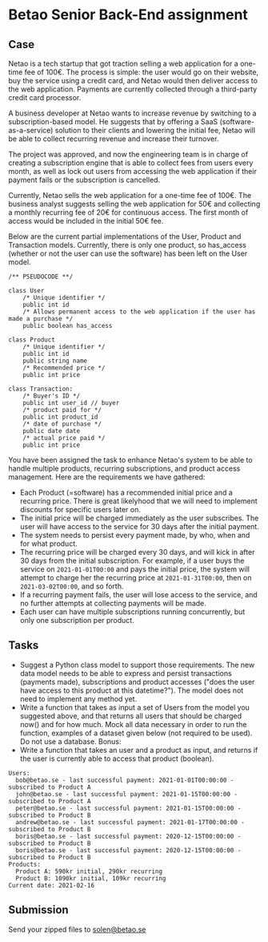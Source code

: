 # Betao Senior Back-End assignment

## Case

Netao is a tech startup that got traction selling a web application for a one-time fee of 100€. The process is simple: the user would go on their website, buy the service using a credit card, and Netao would then deliver access to the web application. Payments are currently collected through a third-party credit card processor. 

A business developer at Netao wants to increase revenue by switching to a subscription-based model. He suggests that by offering a SaaS (software-as-a-service) solution to their clients and lowering the initial fee, Netao will be able to collect recurring revenue and increase their turnover.

The project was approved, and now the engineering team is in charge of creating a subscription engine that is able to collect fees from users every month, as well as lock out users from accessing the web application if their payment fails or the subscription is cancelled.

Currently, Netao sells the web application for a one-time fee of 100€. The business analyst suggests selling the web application for 50€ and collecting a monthly recurring fee of 20€ for continuous access. The first month of access would be included in the initial 50€ fee.


Below are the current partial implementations of the User, Product and Transaction models. Currently, there is only one product, so has_access (whether or not the user can use the software) has been left on the User model.

```
/** PSEUDOCODE **/

class User
    /* Unique identifier */
    public int id
    /* Allows permanent access to the web application if the user has made a purchase */
    public boolean has_access

class Product
    /* Unique identifier */
    public int id
    public string name
    /* Recommended price */ 
    public int price

class Transaction:
    /* Buyer's ID */
    public int user_id // buyer
    /* product paid for */
    public int product_id
    /* date of purchase */
    public date date
    /* actual price paid */
    public int price
``` 

You have been assigned the task to enhance Netao's system to be able to handle multiple products, recurring subscriptions, and product access management. Here are the requirements we have gathered:

- Each Product (=software) has a recommended initial price and a recurring price. There is great likelyhood that we will need to implement discounts for specific users later on.
- The initial price will be charged immediately as the user subscribes. The user will have access to the service for 30 days after the initial payment.
- The system needs to persist every payment made, by who, when and for what product.
- The recurring price will be charged every 30 days, and will kick in after 30 days from the initial subscription. For example, if a user buys the service on `2021-01-01T00:00` and pays the initial price, the system will attempt to charge her the recurring price at `2021-01-31T00:00`, then on `2021-03-02T00:00`, and so forth.
- If a recurring payment fails, the user will lose access to the service, and no further attempts at collecting payments will be made.
- Each user can have multiple subscriptions running concurrently, but only one subscription per product.

## Tasks
- Suggest a Python class model to support those requirements. The new data model needs to be able to express and persist transactions (payments made), subscriptions and product accesses ("does the user have access to this product at this datetime?"). The model does not need to implement any method yet.
- Write a function that takes as input a set of Users from the model you suggested above, and that returns all users that should be charged now() and for how much. Mock all data necessary in order to run the function, examples of a dataset given below (not required to be used). Do not use a database.
Bonus:
- Write a function that takes an user and a product as input, and returns if the user is currently able to access that product (boolean).

```
Users: 
  bob@betao.se - last successful payment: 2021-01-01T00:00:00 - subscribed to Product A
  john@betao.se - last successful payment: 2021-01-15T00:00:00 - subscribed to Product A
  peter@betao.se - last successful payment: 2021-01-15T00:00:00 - subscribed to Product B
  andrew@betao.se - last successful payment: 2021-01-17T00:00:00 - subscribed to Product B
  boris@betao.se - last successful payment: 2020-12-15T00:00:00 - subscribed to Product B
  boris@betao.se - last successful payment: 2020-12-15T00:00:00 - subscribed to Product B
Products:
  Product A: 590kr initial, 290kr recurring
  Product B: 1090kr initial, 109kr recurring
Current date: 2021-02-16
```

## Submission
Send your zipped files to solen@betao.se
